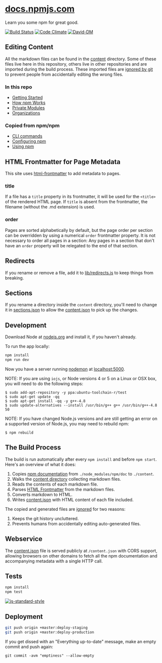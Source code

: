 # [docs.npmjs.com](https://docs.npmjs.com)

Learn you some npm for great good.

[![Build Status](https://travis-ci.org/npm/docs.svg?branch=master)](https://travis-ci.org/npm/docs)
[![Code Climate](https://codeclimate.com/github/npm/docs/badges/gpa.svg)](https://codeclimate.com/github/npm/docs)
[![David-DM](https://david-dm.org/npm/docs.svg)](https://david-dm.org/npm/docs)

## Editing Content

All the markdown files can be found in the [content](content) directory. Some of these files live here in this repository, others live in other repositories and are imported during the build process. These imported files are [ignored by git](.gitignore) to prevent people from accidentally editing the wrong files.

### In this repo
- [Getting Started](content/getting-started)
- [How npm Works](content/how-npm-works)
- [Private Modules](content/private-modules)
- [Organizations](content/orgs)

### Copied from npm/npm
- [CLI commands](https://github.com/npm/npm/tree/master/doc/cli)
- [Configuring npm](https://github.com/npm/npm/tree/master/doc/files)
- [Using npm](https://github.com/npm/npm/tree/master/doc/misc)

## HTML Frontmatter for Page Metadata

This site uses [html-frontmatter](https://www.npmjs.org/package/html-frontmatter) to add
metadata to pages.

### title

If a file has a `title` property in its frontmatter, it will be used for
the `<title>` of the rendered HTML page. If `title` is absent from the
frontmatter, the filename (without the .md extension) is used.

### order

Pages are sorted alphabetically by default, but the page order per section
can be overridden by using a numerical `order` frontmatter property. It is
not necessary to order all pages in a section: Any pages in a section that
don't have an `order` property will be relegated to the end of that section.

## Redirects

If you rename or remove a file, add it to [lib/redirects.js](lib/redirects.js) to keep
things from breaking.

## Sections

If you rename a directory inside the `content` directory, you'll need to change it in [sections.json](/sections.json) to allow the [content.json](/content.json) to pick up the changes.

## Development

Download Node at [nodejs.org](https://nodejs.org) and install it, if you haven't already.

To run the app locally:

```sh
npm install
npm run dev
```
Now you have a server running [nodemon](https://www.npmjs.com/package/nodemon) at [localhost:5000](http://localhost:5000).

NOTE: If you are using `iojs`, or Node versions 4 or 5 on a Linux or OSX box,
you will need to do the following steps:
```
$ sudo add-apt-repository -y ppa:ubuntu-toolchain-r/test
$ sudo apt-get update -qq
$ sudo apt-get install -qq -y g++-4.8
$ sudo update-alternatives --install /usr/bin/g++ g++ /usr/bin/g++-4.8 50
```

NOTE: If you have changed Node.js versions and are still getting
an error on a supported version of Node.js, you may need to rebuild npm:

```
$ npm rebuild
```

## The Build Process

The build is run automatically after every `npm install` and before `npm start`. Here's an overview of what it does:

1. Copies [npm documentation](https://github.com/npm/npm/tree/master/doc) from `./node_modules/npm/doc` to `./content`.
1. Walks the [content directory](/content) collecting markdown files.
1. Reads the contents of each markdown file.
1. Parses [HTML Frontmatter](#html-frontmatter) from the markdown files.
1. Converts markdown to HTML.
1. Writes [content.json](/content.json) with HTML content of each file included.

The copied and generated files are [ignored](/.gitignore) for two reasons:

1. Keeps the git history uncluttered.
1. Prevents humans from accidentally editing auto-generated files.

## Webservice

The [content.json](/content.json) file is served publicly at `/content.json`
with CORS support, allowing browsers on other domains to fetch all the npm
documentation and accompanying metadata with a single HTTP call.

## Tests

```sh
npm install
npm test
```

[![js-standard-style](https://cdn.rawgit.com/feross/standard/master/badge.svg)](https://github.com/feross/standard)

## Deployment

```sh
git push origin +master:deploy-staging
git push origin +master:deploy-production
```

If you get dissed with an "Everything up-to-date" message, make an empty commit and push again:

```
git commit -avm "emptiness" --allow-empty
```
